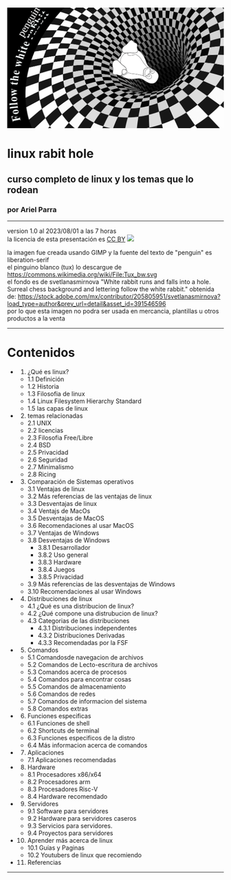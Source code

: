 ![bg](./img/rabithole.png)
# linux rabit hole
## curso completo de linux y los temas que lo rodean
### por Ariel Parra

---

version 1.0 al 2023/08/01 a las 7 horas <br>
la licencia de esta presentación es [CC BY](https://creativecommons.org/licenses/by/4.0/) ![](https://licensebuttons.net/l/by/3.0/88x31.png)

la imagen fue creada usando GIMP y la fuente del texto de "penguin" es liberation-serif <br>
el pinguino blanco (tux) lo descargue de https://commons.wikimedia.org/wiki/File:Tux_bw.svg <br>
el fondo es de svetlanasmirnova "White rabbit runs and falls into a hole. Surreal chess background and lettering follow the white rabbit." obtenida de: https://stock.adobe.com/mx/contributor/205805951/svetlanasmirnova?load_type=author&prev_url=detail&asset_id=391546596 <br>
por lo que esta imagen no podra ser usada en mercancia, plantillas u otros productos a la venta

---
# Contenidos

- 1. ¿Qué es linux?
    - 1.1 Definición
    - 1.2 Historia
    - 1.3 Filosofia de linux
    - 1.4 Linux Filesystem Hierarchy Standard
    - 1.5 las capas de linux
- 2. temas relacionadas
    - 2.1 UNIX
    - 2.2 licencias 
    - 2.3 Filosofia Free/Libre 
    - 2.4 BSD
    - 2.5 Privacidad
    - 2.6 Seguridad
    - 2.7 Minimalismo
    - 2.8 Ricing
- 3. Comparación de Sistemas operativos
    - 3.1 Ventajas de linux
    - 3.2 Más referencias de las ventajas de linux
    - 3.3 Desventajas de linux
    - 3.4 Ventajs de MacOs
    - 3.5 Desventajas de MacOS
    - 3.6 Recomendaciones al usar MacOS
    - 3.7 Ventajas de Windows
    - 3.8 Desventajas de Windows
        - 3.8.1 Desarrollador
        - 3.8.2 Uso general
        - 3.8.3 Hardware
        - 3.8.4 Juegos
        - 3.8.5 Privacidad
    - 3.9 Más referencias de las desventajas de Windows
    - 3.10 Recomendaciones al usar Windows
- 4. Distribuciones de linux
    - 4.1 ¿Qué es una distribucion de linux?
    - 4.2 ¿Qué compone una distrubucion de linux?
    - 4.3 Categorias de las distribuciones
        - 4.3.1 Distribuciones independentes 
        - 4.3.2 Distribuciones Derivadas 
        - 4.3.3 Recomendadas por la FSF 
- 5. Comandos
    - 5.1 Comandosde navegacion de archivos
    - 5.2 Comandos de Lecto-escritura de archivos 
    - 5.3 Comandos acerca de procesos
    - 5.4 Comandos para encontrar cosas
    - 5.5 Comandos de almacenamiento
    - 5.6 Comandos de redes
    - 5.7 Comandos de informacion del sistema
    - 5.8 Comandos extras
- 6. Funciones especificas
    - 6.1 Funciones de shell 
    - 6.2 Shortcuts de terminal
    - 6.3 Funciones especificos de la distro
    - 6.4 Más informacion acerca de comandos
- 7. Aplicaciones
    - 7.1 Aplicaciones recomendadas
- 8. Hardware
    - 8.1 Procesadores x86/x64
    - 8.2 Procesadores arm
    - 8.3 Procesadores Risc-V
    - 8.4 Hardware recomendado
- 9. Servidores
    - 9.1 Software para servidores
    - 9.2 Hardware para servidores caseros
    - 9.3 Servicios para servidores.
    - 9.4 Proyectos para servidores
- 10. Aprender más acerca de linux
    - 10.1 Guías y Paginas
    - 10.2 Youtubers de linux que recomiendo
- 11. Referencias

---